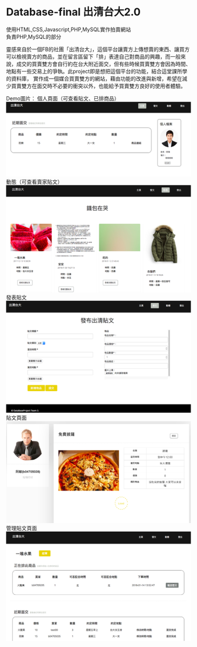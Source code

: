 # Database-final 出清台大2.0
使用HTML,CSS,Javascript,PHP,MySQL實作拍賣網站
<br>負責PHP,MySQL的部分

靈感來⾃於⼀個FB的社團「出清台⼤」，這個平台讓賣⽅上傳想賣的東⻄、讓買⽅可以檢視賣⽅的商品，並在留⾔區留下「排」表達⾃⼰對商品的興趣，⽽⼀般來說，成交的買賣雙⽅會⾃⾏約在台⼤附近⾯交，但有些時候買賣雙⽅會因為時間、地點有⼀些交易上的爭執。此project即是想把這個平台的功能，結合這堂課所學的資料庫，
實作成⼀個媒合買賣雙⽅的網站，藉由功能的改進與新增，希望在減少買賣雙⽅在⾯交時不必要的衝突以外，也能給予買賣雙⽅良好的使⽤者體驗。

Demo圖片：
個人頁面（可查看貼文、已排商品）
![Optional Text](./demo/個人頁面.png)
動態（可查看賣家貼文）
![Optional Text](./demo/動態.png)
發表貼文
![Optional Text](./demo/發表貼文.png)
貼文頁面
![Optional Text](./demo/商品頁面.png)
管理貼文頁面
![Optional Text](./demo/管理商品.png)
